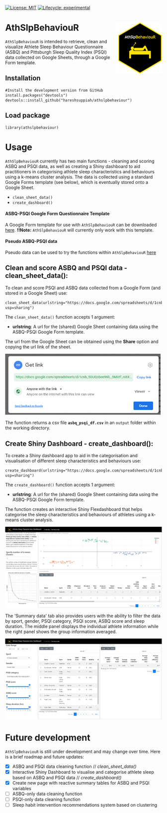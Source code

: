 <!-- badges: start -->
  [![License: MIT](https://img.shields.io/badge/License-MIT-green.svg)](https://opensource.org/licenses/MIT)
  [![Lifecycle: experimental](https://img.shields.io/badge/lifecycle-experimental-orange.svg)](https://www.tidyverse.org/lifecycle/#experimental)
  <!-- badges: end -->

# AthSlpBehaviouR <img src="man/logos/hex_logo.png" width="140px" height="165px" align="right" style="padding-left:10px;background-color:white;" />

`AthSlpBehaviouR` is intended to retrieve, clean and visualize Athlete Sleep Behaviour Questionnaire (ASBQ) and Pittsburgh Sleep Quality Index (PSQI) data collected on Google Sheets, through a Google Form template.

## Installation

```{r}
#Install the development version from GitHub  
install.packages("devtools")
devtools::install_github("hareshsuppiah/athslpbehaviour")
```

## Load package
```{r}
library(athslpbehaviour)
```

# Usage

`AthSlpBehaviouR` currently has two main functions - cleaning and scoring ASBQ and PSQI data, as well as creating a Shiny dashboard to aid practitioners in categorising athlete sleep characteristics and behaviours using a k-means cluster analysis. The data is collected using a standard Google Forms template (see below), which is eventually stored onto a Google Sheet.

* `clean_sheet_data()`
* `create_dashboard()`

#### ASBQ-PSQI Google Form Questionnaire Template

A Google Form template for use with `AthSlpBehaviouR` can be downloaded [here](https://docs.google.com/forms/d/16T_0vbpiZdNipz14kSZiGCrqVgSQ3ULNbIxYYZg0y90/template/preview). **‼Note:** `AthSlpBehaviouR` will currently only work with this template.

#### Pseudo ASBQ-PSQI data

Pseudo data can be used to try the functions within `AthSlpBehaviouR` [here](https://docs.google.com/spreadsheets/d/1cnb_5DUQsbee96lL_5MVtf_nI8XmJqKmYQKFP9_INJY/edit?usp=sharing) 

## Clean and score ASBQ and PSQI data - clean_sheet_data():

To clean and score PSQI and ASBQ data collected from a Google Form (and stored in a Google Sheet) use:

```
clean_sheet_data(urlstring="https://docs.google.com/spreadsheets/d/1cnb_5DUQsbee96lL_5MVtf_nI8XmJqKmYQKFP9_INJY/edit?usp=sharing")              
```
The `clean_sheet_data()` function accepts 1 argument:

* **urlstring**: A url for the (shared) Google Sheet containing data using the ASBQ-PSQI Google Form template.

The url from the Google Sheet can be obtained using the **Share** option and copying the url link of the sheet.

<img src="man/images/copylink.PNG" width="500" />

The function returns a csv file **`asbq_psqi_df.csv`** in an `output` folder within the working directory.

## Create Shiny Dashboard - create_dashboard():

To create a Shiny dashboard app to aid in the categorisation and visualisation of different sleep characteristics and behaviours use:

```
create_dashboard(urlstring="https://docs.google.com/spreadsheets/d/1cnb_5DUQsbee96lL_5MVtf_nI8XmJqKmYQKFP9_INJY/edit?usp=sharing")             
```
The `create_dashboard()` function accepts 1 argument:

* **urlstring**: A url for the (shared) Google Sheet containing data using the ASBQ-PSQI Google Form template.

The function creates an interactive Shiny Flexdashboard that helps categorise the sleep characteristics and behaviours of athletes using a k-means cluster analysis.

<img src="man/images/ShinyDashboard2.JPG" width="700" />

The 'Summary data' tab also provides users with the ability to filter the data by sport, gender, PSQI category, PSQI score, ASBQ score and sleep duration. The middle panel displays the individual athlete information while the right panel shows the group information averaged.

<img src="man/images/ShinyDashboard3.JPG" width="700" />

# Future development

`AthSlpBehaviouR` is still under development and may change over time. Here is a brief roadmap and future updates:

- [x] ASBQ and PSQI data cleaning function // *clean_sheet_data()*
- [x] Interactive Shiny Dashboard to visualise and categorise athlete sleep based on ASBQ and PSQI data // *create_dashboard()*
- [x] Create new page with reactive summary tables for ASBQ and PSQI variables
- [ ] ASBQ-only data cleaning function
- [ ] PSQI-only data cleaning function
- [ ] Sleep habit intervention recommendations system based on clustering
